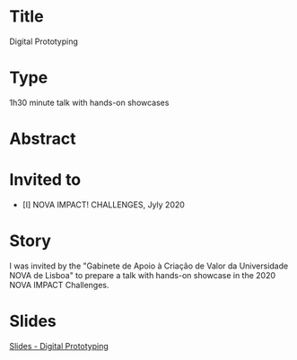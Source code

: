 # Title

Digital Prototyping

# Type

1h30 minute talk with hands-on showcases

# Abstract

# Invited to

- [I] NOVA IMPACT! CHALLENGES, Jyly 2020

# Story
I was invited by the "Gabinete de Apoio à Criação de Valor da Universidade NOVA de Lisboa" to prepare a talk with hands-on showcase in the 2020 NOVA IMPACT Challenges.

# Slides

[Slides - Digital Prototyping](https://docs.google.com/presentation/d/1zZCpWvNwtapXjIpgxEzEBGwJt2RavprBOLr9FvTL_J4)
